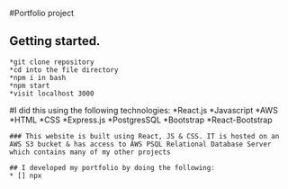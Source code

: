 #Portfolio project
## Getting started. 
    *git clone repository
    *cd into the file directory
    *npm i in bash
    *npm start
    *visit localhost 3000
#I did this using the following technologies:
    *React.js
    *Javascript
    *AWS
    *HTML
    *CSS
    *Express.js
    *PostgresSQL
    *Bootstrap
    *React-Bootstrap

    ### This website is built using React, JS & CSS. IT is hosted on an AWS S3 bucket & has access to AWS PSQL Relational Database Server which contains many of my other projects

    ## I developed my portfolio by doing the following:
    * [] npx

